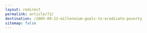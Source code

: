 ```yaml
---
layout: redirect
permalink: article/72/
destination: /2005-09-22-millennium-goals-to-eradicate-poverty
sitemap: false
---
```

